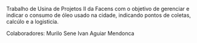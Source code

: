 Trabalho de Usina de Projetos II da Facens com o objetivo de gerenciar e indicar o consumo de óleo usado na cidade, indicando pontos de coletas, calcúlo e a logisticia. 

Colaboradores:
Murilo Sene 
Ivan Aguiar Mendonca

